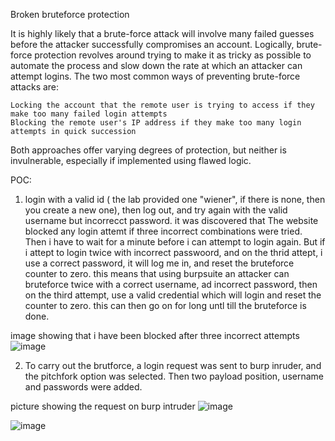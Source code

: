    Broken bruteforce protection 

It is highly likely that a brute-force attack will involve many failed guesses before the attacker successfully compromises an account. Logically, brute-force protection revolves around trying to make it as tricky as possible to automate the process and slow down the rate at which an attacker can attempt logins. The two most common ways of preventing brute-force attacks are:

    Locking the account that the remote user is trying to access if they make too many failed login attempts
    Blocking the remote user's IP address if they make too many login attempts in quick succession

Both approaches offer varying degrees of protection, but neither is invulnerable, especially if implemented using flawed logic. 



POC: 
1. login with a valid id ( the lab provided one "wiener", if there is none, then you create a new one), then log out, and try again with the valid username but incorrecct password. it was discovered that The website blocked any login attemt if three incorrect combinations were tried.  Then i have to wait for a minute before i can attempt to login again. But if i attept to login twice with incorrect passwoord, and on the thrid attept, i use a correct password, it will log me in, and reset the bruteforce counter to zero. this means that using burpsuite an attacker can bruteforce twice with a correct username, ad incorrect password, then on the third attempt, use a valid credential which will login and reset the counter to zero. this can then go on for long untl till the bruteforce is done.

image showing that i have been blocked after three incorrect attempts
![image](https://github.com/user-attachments/assets/85e9b13f-d035-4091-b8d7-b050d5e1322d)


2. To carry out the brutforce, a login request was sent to burp inruder, and the pitchfork option was selected. Then two payload position, username and passwords were added.
   
picture showing the request on burp intruder
![image](https://github.com/user-attachments/assets/70875ba4-acd2-4a1b-8586-1f28dd30ff9c)



![image](https://github.com/user-attachments/assets/4ac4b225-5010-48a7-9ba2-a16238f7d9d9)
